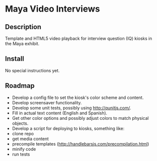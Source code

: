 # Maya Video Interviews 

## Description 
Template and HTML5 video playback for interview question (IQ) kiosks in the Maya exhibit.

## Install
No special instructions yet.

## Roadmap
- Develop a config file to set the kiosk's color scheme and content.
- Develop screensaver functionality.
- Develop some unit tests, possibly using http://qunitjs.com/.
- Fill in actual text content (English and Spanish).
- Get other color options and possibly adjust colors to match physical objects.
- Develop a script for deploying to kiosks, something like:
 - clone repo
 - get media content 
 - precompile templates (http://handlebarsjs.com/precompilation.html)
 - minify code
 - run tests
